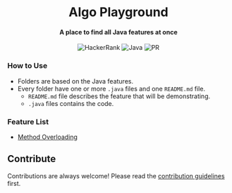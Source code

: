 <h1 align="center">Algo Playground</h1>

<h4 align="center">A place to find all Java features at once</h4>

<div align="center">

![HackerRank](https://img.shields.io/badge/-Hackerrank-2EC866?style=Flat-square&logo=HackerRank&logoColor=white)
![Java](https://img.shields.io/badge/java-%23ED8B00.svg?style=Flat-square&logo=java&logoColor=white)
![PR](https://img.shields.io/static/v1?label=Made%20with%20%F0%9F%A4%8D%20by&message=develpoers&color=blue&style=Flat-square)

[comment]: <> (PR welcome badge - https://img.shields.io/static/v1?label=PRs&message=Welcome&color=ff69b4&style=Flat-square)

</div>

### How to Use

- Folders are based on the Java features.
- Every folder have one or more `.java` files and one `README.md` file.
    - `README.md` file describes the feature that will be demonstrating.
    - `.java` files contains the code.

### Feature List

- [Method Overloading](core-java/src/main/java/org/example/method-overloading/Demo.java)
## Contribute

Contributions are always welcome! Please read the [contribution guidelines](contributing.md) first.

[//]: # (adding additional margin from bottom)
<br>
<br>
<br>
<br>